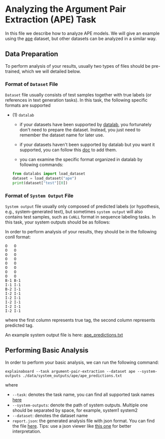 # Analyzing the Argument Pair Extraction (APE) Task

In this file we describe how to analyze APE models.
We will give an example using the  [ape](https://github.com/ExpressAI/DataLab/blob/main/datasets/ape/ape.py) dataset, but other datasets
can be analyzed in a similar way.

## Data Preparation

To perform analysis of your results, usually two types of files should be pre-trained, which we will
detailed below.

### Format of `Dataset` File
`Dataset` file usually consists of test samples together with true labels (or references in text generation
tasks). 
In this task, the following specific formats are supported 

* (1) `datalab`
    * if your datasets have been supported by [datalab](https://github.com/ExpressAI/DataLab/tree/main/datasets),
    you fortunately don't need to prepare the dataset. 
    Instead, you just need to remember the dataset name for later use.
    * if your datasets haven't been supported by datalab but you want it supported, you can follow this 
    [doc](https://github.com/ExpressAI/DataLab/blob/main/docs/SDK/add_new_datasets_into_sdk.md) to add them.

    * you can examine the specific format organized in datalab by following commands:
    ```python
    from datalabs import load_dataset
    dataset = load_dataset("ape")
    print(dataset["test"][0])

    ```

### Format of `System Output` File

`System output` file usually only composed of predicted labels (or hypothesis, e.g., system-generated text),
but sometimes `system output` will also contains test samples, such as `CoNLL` format in sequence labeling tasks.
In this task, your system outputs should be as follows:


In order to perform analysis of your results, they should be in the following conll format:

```
O	O
O	O
O	O
O	O
O	O
O	O
O	O
O	O
B-1	B-1
I-1	I-1
B-2	I-1
I-2	I-1
I-2	I-1
I-2	I-1
I-2	I-1
I-2	I-1
```
where the first column represents true tag, the second column represents predicted tag.



An example system output file is here: [ape_predictions.txt](../../data/system_outputs/ape/ape_predictions.txt)

  

## Performing Basic Analysis

In order to perform your basic analysis, we can run the following command:

```shell
explainaboard --task argument-pair-extraction --dataset ape --system-outputs ./data/system_outputs/ape/ape_predictions.txt
```
where
* `--task`: denotes the task name, you can find all supported task names [here](https://github.com/neulab/ExplainaBoard/blob/main/docs/supported_tasks.md)
* `--system-outputs`: denote the path of system outputs. Multiple one should be 
  separated by space, for example, system1 system2
* `--dataset`: denotes the dataset name
* `report.json`: the generated analysis file with json format. You can find the file [here](https://github.com/ExpressAI/ExplainaBoard/blob/main/data/reports/report.json). Tips: use a json viewer
                  like [this one](http://jsonviewer.stack.hu/) for better interpretation.


